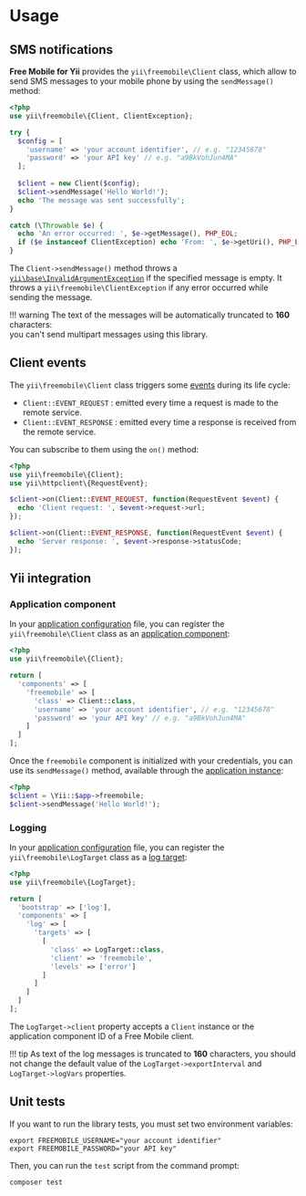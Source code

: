 # Usage

## SMS notifications
**Free Mobile for Yii** provides the `yii\freemobile\Client` class, which allow to send SMS messages to your mobile phone by using the `sendMessage()` method:

```php
<?php
use yii\freemobile\{Client, ClientException};

try {
  $config = [
    'username' => 'your account identifier', // e.g. "12345678"
    'password' => 'your API key' // e.g. "a9BkVohJun4MA"
  ];
  
  $client = new Client($config);
  $client->sendMessage('Hello World!');
  echo 'The message was sent successfully';
}

catch (\Throwable $e) {
  echo 'An error occurred: ', $e->getMessage(), PHP_EOL;
  if ($e instanceof ClientException) echo 'From: ', $e->getUri(), PHP_EOL;
}
```

The `Client->sendMessage()` method throws a [`yii\base\InvalidArgumentException`](http://www.yiiframework.com/doc-2.0/yii-base-invalidargumentexception.html)
if the specified message is empty. It throws a `yii\freemobile\ClientException` if any error occurred while sending the message.

!!! warning
    The text of the messages will be automatically truncated to **160** characters:  
    you can't send multipart messages using this library.

## Client events
The `yii\freemobile\Client` class triggers some [events](http://www.yiiframework.com/doc-2.0/guide-concept-events.html) during its life cycle:

- `Client::EVENT_REQUEST` : emitted every time a request is made to the remote service.
- `Client::EVENT_RESPONSE` : emitted every time a response is received from the remote service.

You can subscribe to them using the `on()` method:

```php
<?php
use yii\freemobile\{Client};
use yii\httpclient\{RequestEvent};

$client->on(Client::EVENT_REQUEST, function(RequestEvent $event) {
  echo 'Client request: ', $event->request->url;
});

$client->on(Client::EVENT_RESPONSE, function(RequestEvent $event) {
  echo 'Server response: ', $event->response->statusCode;
});
```

## Yii integration

### Application component
In your [application configuration](http://www.yiiframework.com/doc-2.0/guide-concept-configurations.html#application-configurations) file, you can register the `yii\freemobile\Client` class as an [application component](http://www.yiiframework.com/doc-2.0/guide-structure-application-components.html):

```php
<?php
use yii\freemobile\{Client};

return [
  'components' => [
    'freemobile' => [
      'class' => Client::class,
      'username' => 'your account identifier', // e.g. "12345678"
      'password' => 'your API key' // e.g. "a9BkVohJun4MA"
    ]
  ]
];
```

Once the `freemobile` component is initialized with your credentials, you can use its `sendMessage()` method, available through the [application instance](http://www.yiiframework.com/doc-2.0/guide-structure-applications.html):

```php
<?php
$client = \Yii::$app->freemobile;
$client->sendMessage('Hello World!');
```

### Logging
In your [application configuration](http://www.yiiframework.com/doc-2.0/guide-concept-configurations.html#application-configurations) file, you can register the `yii\freemobile\LogTarget` class as a [log target](http://www.yiiframework.com/doc-2.0/guide-runtime-logging.html#log-targets):

```php
<?php
use yii\freemobile\{LogTarget};

return [
  'bootstrap' => ['log'],
  'components' => [
    'log' => [
      'targets' => [
        [
          'class' => LogTarget::class,
          'client' => 'freemobile',
          'levels' => ['error']
        ]
      ]
    ]
  ]
];
```

The `LogTarget->client` property accepts a `Client` instance or the application component ID of a Free Mobile client.

!!! tip
    As text of the log messages is truncated to **160** characters,
    you should not change the default value of the `LogTarget->exportInterval`
    and `LogTarget->logVars` properties.

## Unit tests
If you want to run the library tests, you must set two environment variables:

```shell
export FREEMOBILE_USERNAME="your account identifier"
export FREEMOBILE_PASSWORD="your API key"
```

Then, you can run the `test` script from the command prompt:

```shell
composer test
```
